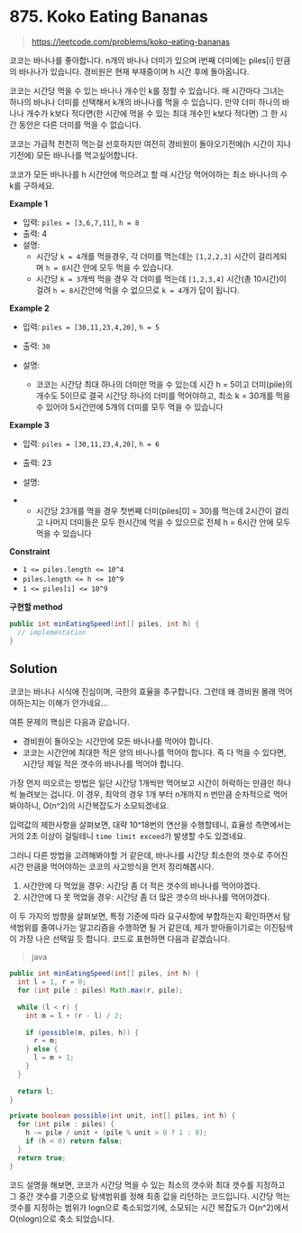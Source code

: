 # 875. Koko Eating Bananas

> https://leetcode.com/problems/koko-eating-bananas

코코는 바나나를 좋아합니다. n개의 바나나 더미가 있으며 i번째 더미에는 piles[i] 만큼의 바나나가 있습니다. 경비원은 현재 부재중이며 h 시간 후에 돌아옵니다.

코코는 시간당 먹을 수 있는 바나나 개수인 k를 정할 수 있습니다. 매 시간마다 그녀는 하나의 바나나 더미를 선택해서 k개의 바나나를 먹을 수 있습니다. 만약 더미 하나의 바나나 개수가 k보다 적다면(한 시간에 먹을 수 있는 최대 개수인 k보다 적다면) 그 한 시간 동안은 다른 더미를 먹을 수 없습니다.

코코는 가급적 천천히 먹는걸 선호하지만 여전히 경비원이 돌아오기전에(h 시간이 지나기전에) 모든 바나나를 먹고싶어합니다.

코코가 모든 바나나를 h 시간안에 먹으려고 할 때 시간당 먹어야하는 최소 바나나의 수 k를 구하세요.

**Example 1**

- 입력: `piles = [3,6,7,11]`, `h = 8`
- 출력: 4
- 설명:
  - 시간당 `k = 4`개를 먹을경우, 각 더미를 먹는데는 `[1,2,2,3]` 시간이 걸리게되며 `h = 8`시간 안에 모두 먹을 수 있습니다.
  - 시간당 `k = 3`개씩 먹을 경우 각 더미를 먹는데 `[1,2,3,4]` 시간(총 10시간)이 걸려 `h = 8`시간안에 먹을 수 없으므로 `k = 4`개가 답이 됩니다.


**Example 2**

- 입력:  `piles = [30,11,23,4,20]`, `h = 5`
- 출력:  `30`

- 설명:
  - 코코는 시간당 최대 하나의 더미만 먹을 수 있는데 시간 h = 5이고 더미(pile)의 개수도 5이므로 결국 시간당 하나의 더미를 먹어야하고, 최소 k = 30개를 먹을 수 있어야 5시간안에 5개의 더미를 모두 먹을 수 있습니다

**Example 3**

- 입력: `piles = [30,11,23,4,20]`, `h = 6`

- 출력: 23

- 설명:

- - 시간당 23개를 먹을 경우 첫번째 더미(piles[0] = 30)를 먹는데 2시간이 걸리고 나머지 더미들은 모두 한시간에 먹을 수 있으므로 전체 h = 6시간 안에 모두 먹을 수 있습니다

**Constraint**

- `1 <= piles.length <= 10^4`
- `piles.length <= h <= 10^9`
- `1 <= piles[i] <= 10^9`

**구현할 method**

```java
public int minEatingSpeed(int[] piles, int h) {
  // implementation
}
```

## Solution

코코는 바나나 시식에 진심이며, 극한의 효율을 추구합니다. 그런데 왜 경비원 몰래 먹어야하는지는 이해가 안가네요...

여튼 문제의 핵심은 다음과 같습니다.

- 경비원이 돌아오는 시간안에 모든 바나나를 먹어야 합니다.
- 코코는 시간안에 최대한 적은 양의 바나나를 먹어야 합니다. 즉 다 먹을 수 있다면, 시간당 제일 적은 갯수의 바나나를 먹어야 합니다.

가장 먼저 떠오르는 방법은 일단 시간당 1개씩만 먹어보고 시간이 허락하는 만큼만 하나씩 늘려보는 겁니다. 이 경우, 최악의 경우 1개 부터 n개까지 n 번만큼 순차적으로 먹어봐야하니, O(n^2)의 시간복잡도가 소모되겠네요.

입력값의 제한사항을 살펴보면, 대략 10^18번의 연산을 수행할테니, 효율성 측면에서는 거의 2초 이상이 걸릴테니 `time limit exceed`가 발생할 수도 있겠네요.

그러니 다른 방법을 고려해봐야할 거 같은데, 바나나를 시간당 최소한의 갯수로 주어진 시간 만큼을 먹어야하는 코코의 사고방식을 먼저 정리해봅시다.

1. 시간안에 다 먹었을 경우: 시간당 좀 더 적은 갯수의 바나나를 먹어야겠다.
2. 시간안에 다 못 먹었을 경우: 시간당 좀 더 많은 갯수의 바나나를 먹어야겠다.

이 두 가지의 방향을 살펴보면, 특정 기준에 따라 요구사항에 부합하는지 확인하면서 탐색범위를 줄여나가는 알고리즘을 수행하면 될 거 같은데, 제가 받아들이기로는 이진탐색이 가장 나은 선택일 듯 합니다. 코드로 표현하면 다음과 같겠습니다.

> java

```java
public int minEatingSpeed(int[] piles, int h) {
  int l = 1, r = 0;
  for (int pile : piles) Math.max(r, pile);
  
  while (l < r) {
    int m = l + (r - l) / 2;
    
    if (possible(m, piles, h)) {
      r = m;
    } else {
      l = m + 1;
    }
  }
  
  return l;
}

private boolean possible(int unit, int[] piles, int h) {
  for (int pile : piles) {
    h -= pile / unit + (pile % unit > 0 ? 1 : 0);
    if (h < 0) return false;
  }
  return true;
}
```

코드 설명을 해보면, 코코가 시간당 먹을 수 있는 최소의 갯수와 최대 갯수를 지정하고 그 중간 갯수를 기준으로 탐색범위를 정해 최종 값을 리턴하는 코드입니다. 시간당 먹는 갯수를 지정하는 범위가 logn으로 축소되었기에, 소모되는 시간 복잡도가 O(n^2)에서 O(nlogn)으로 축소 되었습니다.